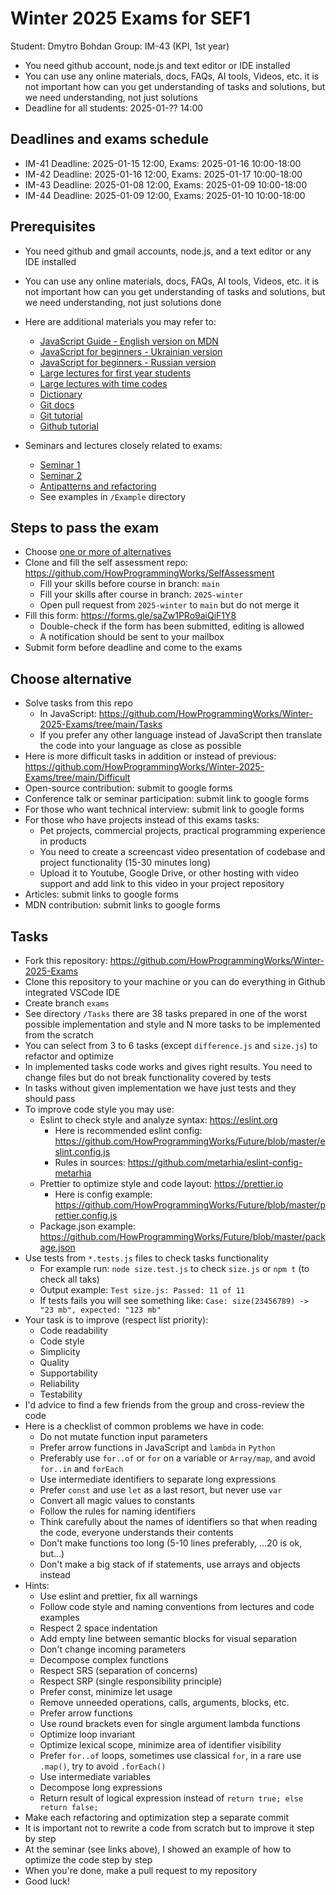 # Winter 2025 Exams for SEF1

Student: Dmytro Bohdan
Group: IM-43 (KPI, 1st year)
- You need github account, node.js and text editor or IDE installed
- You can use any online materials, docs, FAQs, AI tools, Videos, etc. it is not important how can you get understanding of tasks and solutions, but we need understanding, not just solutions
- Deadline for all students: 2025-01-?? 14:00


## Deadlines and exams schedule
  
- IM-41 Deadline: 2025-01-15 12:00, Exams: 2025-01-16 10:00-18:00
- IM-42 Deadline: 2025-01-16 12:00, Exams: 2025-01-17 10:00-18:00
- IM-43 Deadline: 2025-01-08 12:00, Exams: 2025-01-09 10:00-18:00
- IM-44 Deadline: 2025-01-09 12:00, Exams: 2025-01-10 10:00-18:00

## Prerequisites

- You need github and gmail accounts, node.js, and a text editor or any IDE installed
- You can use any online materials, docs, FAQs, AI tools, Videos, etc. it is not important how can you get understanding of tasks and solutions, but we need understanding, not just solutions done
- Here are additional materials you may refer to:

  - [JavaScript Guide - English version on MDN](https://developer.mozilla.org/en-US/docs/Web/JavaScript/Guide)
  - [JavaScript for beginners - Ukrainian version](https://youtu.be/FlXsGI7rzWE)
  - [JavaScript for beginners - Russian version](https://youtu.be/HetL0ETbN6Y)
  - [Large lectures for first year students](https://github.com/HowProgrammingWorks/Index/blob/master/Courses/Fundamentals.md)
  - [Large lectures with time codes](https://github.com/HowProgrammingWorks/Index/blob/master/Courses/Fundamentals-timecodes.md)
  - [Dictionary](https://github.com/HowProgrammingWorks/Dictionary)
  - [Git docs](https://git-scm.com/docs)
  - [Git tutorial](https://www.w3schools.com/git/)
  - [Github tutorial](https://docs.github.com/en/get-started/start-your-journey/about-github-and-git)
- Seminars and lectures closely related to exams:
  - [Seminar 1](https://youtu.be/eYjf_WrYAqk)
  - [Seminar 2](https://youtu.be/05iTAT_t6cI)
  - [Antipatterns and refactoring](https://www.youtube.com/playlist?list=PLHhi8ymDMrQb3PVcPFAUI-ZgtAMkpq9yV)
  - See examples in `/Example` directory

## Steps to pass the exam

- Choose [one or more of alternatives](https://github.com/HowProgrammingWorks/Winter-2025-Exams/blob/main/README.md#choose-alternative)
- Clone and fill the self assessment repo: https://github.com/HowProgrammingWorks/SelfAssessment
  - Fill your skills before course in branch: `main`
  - Fill your skills after course in branch: `2025-winter`
  - Open pull request from `2025-winter` to `main` but do not merge it
- Fill this form: https://forms.gle/saZw1PRo9aiQiF1Y8
  - Double-сheck if the form has been submitted, editing is allowed
  - A notification should be sent to your mailbox
- Submit form before deadline and come to the exams

## Choose alternative

- Solve tasks from this repo
  - In JavaScript: https://github.com/HowProgrammingWorks/Winter-2025-Exams/tree/main/Tasks
  - If you prefer any other language instead of JavaScript then translate the code into your language as close as possible
- Here is more difficult tasks in addition or instead of previous: https://github.com/HowProgrammingWorks/Winter-2025-Exams/tree/main/Difficult
- Open-source contribution: submit to google forms
- Conference talk or seminar participation: submit link to google forms
- For those who want technical interview: submit link to google forms
- For those who have projects instead of this exams tasks:
  - Pet projects, commercial projects, practical programming experience in products
  - You need to create a screencast video presentation of codebase and project functionality (15-30 minutes long)
  - Upload it to Youtube, Google Drive, or other hosting with video support and add link to this video in your project repository
- Articles: submit links to google forms
- MDN contribution: submit links to google forms

## Tasks

- Fork this repository: https://github.com/HowProgrammingWorks/Winter-2025-Exams
- Clone this repository to your machine or you can do everything in Github integrated VSCode IDE
- Create branch `exams`
- See directory `/Tasks` there are 38 tasks prepared in one of the worst possible implementation and style and N more tasks to be implemented from the scratch
- You can select from 3 to 6 tasks (except `difference.js` and `size.js`) to refactor and optimize
- In implemented tasks code works and gives right results. You need to change files but do not break functionality covered by tests
- In tasks without given implementation we have just tests and they should pass
- To improve code style you may use:
  - Eslint to check style and analyze syntax: https://eslint.org
    - Here is recommended eslint config: https://github.com/HowProgrammingWorks/Future/blob/master/eslint.config.js
    - Rules in sources: https://github.com/metarhia/eslint-config-metarhia
  - Prettier to optimize style and code layout: https://prettier.io
    - Here is config example: https://github.com/HowProgrammingWorks/Future/blob/master/prettier.config.js
  - Package.json example: https://github.com/HowProgrammingWorks/Future/blob/master/package.json
- Use tests from `*.tests.js` files to check tasks functionality
  - For example run: `node size.test.js` to check `size.js` or `npm t` (to check all taks)
  - Output example: `Test size.js: Passed: 11 of 11`
  - If tests fails you will see something like: `Case: size(23456789) -> "23 mb", expected: "123 mb"`
- Your task is to improve (respect list priority):
  - Code readability
  - Code style
  - Simplicity
  - Quality
  - Supportability
  - Reliability
  - Testability
- I'd advice to find a few friends from the group and cross-review the code
- Here is a checklist of common problems we have in code:
  - Do not mutate function input parameters
  - Prefer arrow functions in JavaScript and `lambda` in `Python`
  - Preferably use `for..of` or `for` on a variable or `Array/map`, and avoid `for..in` and `forEach`
  - Use intermediate identifiers to separate long expressions
  - Prefer `const` and use `let` as a last resort, but never use `var`
  - Convert all magic values to constants
  - Follow the rules for naming identifiers
  - Think carefully about the names of identifiers so that when reading the code, everyone understands their contents
  - Don't make functions too long (5-10 lines preferably, ...20 is ok, but...)
  - Don't make a big stack of if statements, use arrays and objects instead
- Hints:
  - Use eslint and prettier, fix all warnings
  - Follow code style and naming conventions from lectures and code examples
  - Respect 2 space indentation
  - Add empty line between semantic blocks for visual separation
  - Don't change incoming parameters
  - Decompose complex functions
  - Respect SRS (separation of concerns)
  - Respect SRP (single responsibility principle)
  - Prefer const, minimize let usage
  - Remove unneeded operations, calls, arguments, blocks, etc.
  - Prefer arrow functions
  - Use round brackets even for single argument lambda functions
  - Optimize loop invariant
  - Optimize lexical scope, minimize area of identifier visibility
  - Prefer `for..of` loops, sometimes use classical `for`, in a rare use `.map()`, try to avoid `.forEach()`
  - Use intermediate variables
  - Decompose long expressions
  - Return result of logical expression instead of `return true; else return false;`
- Make each refactoring and optimization step a separate commit
- It is important not to rewrite a code from scratch but to improve it step by step
- At the seminar (see links above), I showed an example of how to optimize the code step by step
- When you're done, make a pull request to my repository
- Good luck!
